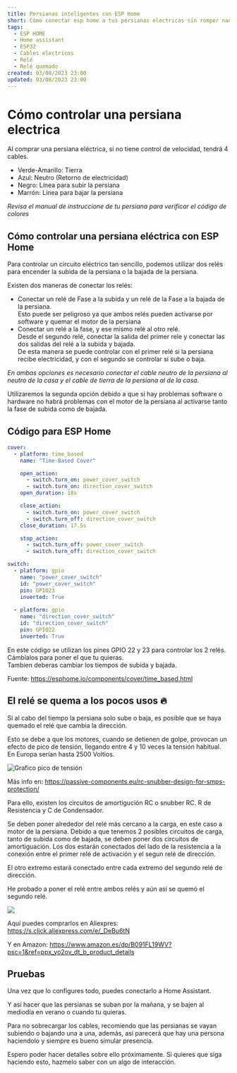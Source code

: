 ```yaml
---
title: Persianas inteligentes con ESP Home
short: Cómo conectar esp home a tus persianas electricas sin romper nada
tags:
  - ESP HOME
  - Home assistant
  - ESP32
  - Cables electricos
  - Relé
  - Relé quemado
created: 03/08/2023 23:00
updated: 03/08/2023 23:00
---
```


# Cómo controlar una persiana electrica

Al comprar una persiana eléctrica, si no tiene control de velocidad, tendrá 4 cables.
- Verde-Amarillo: Tierra
- Azul: Neutro (Retorno de electricidad)
- Negro: Línea para subir la persiana
- Marrón: Línea para bajar la persiana

_Revisa el manual de instruccione de tu persiana para verificar el código de colores_


## Cómo controlar una persiana eléctrica con ESP Home

Para controlar un circuito eléctrico tan sencillo, podemos utilizar dos relés para encender la subida de la persiana o la bajada de la persiana.

Existen dos maneras de conectar los relés:
- Conectar un relé de Fase a la subida y un relé de la Fase a la bajada de la persiana.  
Esto puede ser peligroso ya que ambos relés pueden activarse por software y quemar el motor de la persiana
- Conectar un relé a la fase, y ese mismo relé al otro relé.  
Desde el segundo relé, conectar la salida del primer rele y conectar las dos salidas del relé a la subida y bajada.  
De esta manera se puede controlar con el primer relé si la persiana recibe electricidad, y con el segundo se controlar si sube o baja.

_En ambas opciones es necesario conectar el cable neutro de la persiana al neutro de la casa y el cable de tierra de la persiana al de la casa._

Utilizaremos la segunda opción debido a que si hay problemas software o hardware no habrá problemas con el motor de la persiana al activarse tanto la fase de subida como de bajada.


## Código para ESP Home 

```yaml
cover:
  - platform: time_based
    name: "Time-Based Cover"

    open_action:
      - switch.turn_on: power_cover_switch
      - switch.turn_on: direction_cover_switch
    open_duration: 18s

    close_action:
      - switch.turn_on: power_cover_switch 
      - switch.turn_off: direction_cover_switch
    close_duration: 17.5s

    stop_action:
      - switch.turn_off: power_cover_switch
      - switch.turn_off: direction_cover_switch

switch:
  - platform: gpio
    name: "power_cover_switch"
    id: "power_cover_switch"
    pin: GPIO23
    inverted: True
        
  - platform: gpio
    name: "direction_cover_switch"
    id: "direction_cover_switch"
    pin: GPIO22
    inverted: True
```

En este código se utilizan los pines GPIO 22 y 23 para controlar los 2 relés.
Cámbialos para poner el que tu quieras.  
Tambien deberas cambiar los tiempos de subida y bajada.

Fuente: https://esphome.io/components/cover/time_based.html


## El relé se quema a los pocos usos 🔥

Si al cabo del tiempo la persiana solo sube o baja, es posible que se haya quemado el relé que cambia la dirección.

Esto se debe a que los motores, cuando se detienen de golpe, provocan un efecto de pico de tensión, llegando entre 4 y 10 veces la tensión habitual.  
En Europa serían hasta 2500 Voltios.

![Grafico pico de tensión](https://incompliancemag.com/wp-content/uploads/2019/01/1902_ECE_fig15.png)

Más info en: https://passive-components.eu/rc-snubber-design-for-smps-protection/


Para ello, existen los circuitos de amortigución RC o snubber RC. R de Resistencia y C de Condensador.

Se deben poner alrededor del relé más cercano a la carga, en este caso a motor de la persiana.
Debido a que tenemos 2 posibles circuitos de carga, tanto de subida como de bajada, se deben poner dos circuitos de amortiguación.
Los dos estarán conectados del lado de la resistencia a la conexión entre el primer relé de activación y el segun relé de dirección.

El otro extremo estará conectado entre cada extremo del segundo relé de dirección.

He probado a poner el relé entre ambos relés y aún así se quemó el segundo relé.

![](https://ae01.alicdn.com/kf/HTB1SnK6OyLaK1RjSZFxq6ymPFXae/M-dulo-de-circuito-de-absorci-n-Snubber-RC-rel-de-protecci-n-de-contacto-resistencia.jpg)

Aquí puedes comprarlos en Aliexpres:
https://s.click.aliexpress.com/e/_DeBu6tN

Y en Amazon:
https://www.amazon.es/dp/B091FL19WV?psc=1&ref=ppx_yo2ov_dt_b_product_details


## Pruebas 

Una vez que lo configures todo, puedes conectarlo a Home Assistant.

Y así hacer que las persianas se suban por la mañana, y se bajen al mediodía en verano o cuando tu quieras.


Para no sobrecargar los cables, recomiendo que las persianas se vayan subiendo o bajando una a una, además, así parecerá que hay una persona haciendolo y siempre es bueno simular presencia.

Espero poder hacer detalles sobre ello próximamente. Si quieres que siga haciendo esto, hazmelo saber con un algo de interacción.



<!-- https://www.circuito.io/ -->